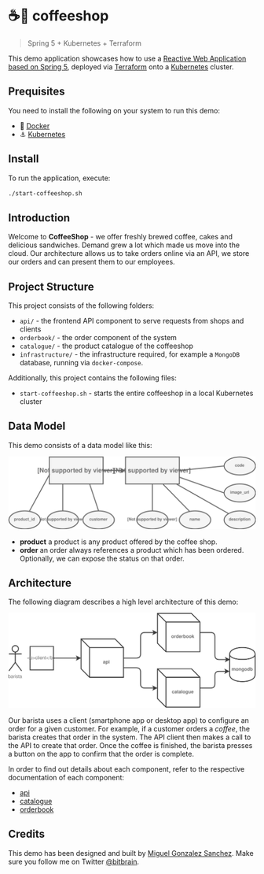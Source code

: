 # ☕️🥐 coffeeshop

> Spring 5 + Kubernetes + Terraform

This demo application showcases how to use a [Reactive Web Application based on Spring 5](https://docs.spring.io/spring/docs/5.0.0.BUILD-SNAPSHOT/spring-framework-reference/html/web-reactive.html), deployed via [Terraform](https://terraform.io) onto a [Kubernetes](https://kubernetes.io) cluster.

## Prequisites

You need to install the following on your system to run this demo:

* 🐳 [Docker](https://www.docker.com)
* ⚓️ [Kubernetes](https://kubernetes.io)

## Install

To run the application, execute:
```bash
./start-coffeeshop.sh
```
## Introduction

Welcome to **CoffeeShop** - we offer freshly brewed coffee, cakes and delicious sandwiches. Demand grew a lot which made us move into the cloud. Our architecture allows us to take orders online via an API, we store our orders and can present them to our employees.

## Project Structure

This project consists of the following folders:

* `api/` - the frontend API component to serve requests from shops and clients
* `orderbook/` - the order component of the system
* `catalogue/` - the product catalogue of the coffeeshop
* `infrastructure/` - the infrastructure required, for example a `MongoDB` database, running via `docker-compose`.

Additionally, this project contains the following files:

* `start-coffeeshop.sh` - starts the entire coffeeshop in a local Kubernetes cluster

## Data Model

This demo consists of a data model like this:

![data-model](data-model.svg)

* **product** a product is any product offered by the coffee shop. 
* **order** an order always references a product which has been ordered. Optionally, we can expose the status on that order.

## Architecture

The following diagram describes a high level architecture of this demo:

![architecture](architecture.svg)

Our barista uses a client (smartphone app or desktop app) to configure an order for a given customer. For example, if a customer
orders a *coffee*, the barista creates that order in the system. The API client then
makes a call to the API to create that order. Once the coffee is finished, the barista
presses a button on the app to confirm that the order is complete.

In order to find out details about each component, refer to the respective documentation of
each component:

* [api](api/README.md)
* [catalogue](catalogue/README.md)
* [orderbook](orderbook/README.md)

## Credits

This demo has been designed and built by [Miguel Gonzalez Sanchez](https://bitbrain.github.io). Make sure you follow me on Twitter [@bitbrain](https://twitter.com/bitbrain).
